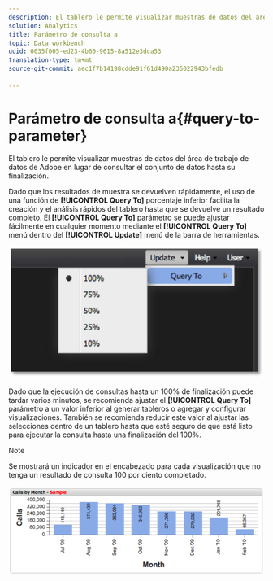 ```yaml
---
description: El tablero le permite visualizar muestras de datos del área de trabajo de datos de Adobe en lugar de consultar el conjunto de datos hasta su finalización.
solution: Analytics
title: Parámetro de consulta a
topic: Data workbench
uuid: 0035f005-ed23-4b60-9615-8a512e3dca53
translation-type: tm+mt
source-git-commit: aec1f7b14198cdde91f61d490a235022943bfedb

---
```



# Parámetro de consulta a{#query-to-parameter}

El tablero le permite visualizar muestras de datos del área de trabajo de datos de Adobe en lugar de consultar el conjunto de datos hasta su finalización.

Dado que los resultados de muestra se devuelven rápidamente, el uso de una función de **[!UICONTROL Query To]** porcentaje inferior facilita la creación y el análisis rápidos del tablero hasta que se devuelve un resultado completo. El **[!UICONTROL Query To]** parámetro se puede ajustar fácilmente en cualquier momento mediante el **[!UICONTROL Query To]** menú dentro del **[!UICONTROL Update]** menú de la barra de herramientas.

![](assets/query_to.png)

Dado que la ejecución de consultas hasta un 100% de finalización puede tardar varios minutos, se recomienda ajustar el **[!UICONTROL Query To]** parámetro a un valor inferior al generar tableros o agregar y configurar visualizaciones. También se recomienda reducir este valor al ajustar las selecciones dentro de un tablero hasta que esté seguro de que está listo para ejecutar la consulta hasta una finalización del 100%.

>[!NOTE]
>
>Se mostrará un indicador en el encabezado para cada visualización que no tenga un resultado de consulta 100 por ciento completado.

![](assets/query_to2.png)

